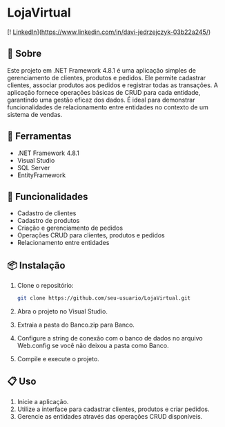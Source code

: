 # LojaVirtual

[!
[LinkedIn](https://img.shields.io/badge/LinkedIn-000?style=for-the-badge&logo=linkedin&logoColor=0E76A8)](https://www.linkedin.com/in/davi-jedrzejczyk-03b22a245/)

## 📕 Sobre

Este projeto em .NET Framework 4.8.1 é uma aplicação simples de gerenciamento de clientes, produtos e pedidos. Ele permite cadastrar clientes, associar produtos aos pedidos e registrar todas as transações. A aplicação fornece operações básicas de CRUD para cada entidade, garantindo uma gestão eficaz dos dados. É ideal para demonstrar funcionalidades de relacionamento entre entidades no contexto de um sistema de vendas.

## 🔨 Ferramentas

- .NET Framework 4.8.1
- Visual Studio
- SQL Server
- EntityFramework

## 🚀 Funcionalidades

- Cadastro de clientes
- Cadastro de produtos
- Criação e gerenciamento de pedidos
- Operações CRUD para clientes, produtos e pedidos
- Relacionamento entre entidades

## 📦 Instalação

1. Clone o repositório:
   ```bash
   git clone https://github.com/seu-usuario/LojaVirtual.git
   ```
2. Abra o projeto no Visual Studio.

3. Extraia a pasta do Banco.zip para Banco.

4. Configure a string de conexão com o banco de dados no arquivo Web.config se você não deixou a pasta como Banco.

5. Compile e execute o projeto.

## 📋 Uso

1. Inicie a aplicação.
2. Utilize a interface para cadastrar clientes, produtos e criar pedidos.
3. Gerencie as entidades através das operações CRUD disponíveis.
